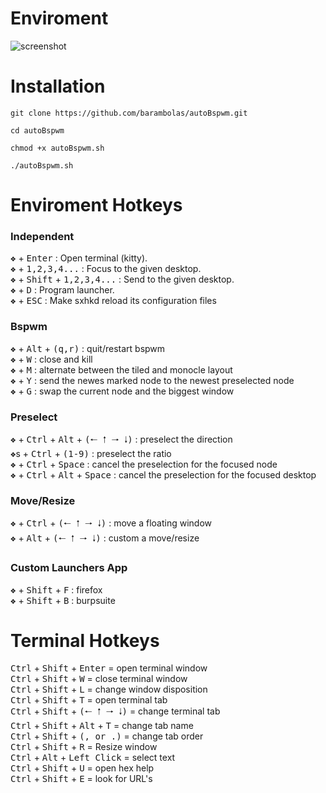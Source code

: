 # Enviroment

![screenshot](https://github.com/barambolas/autoBspwm/blob/main/files/Screenshot%20at%202022-12-20%2018-40-07.png?raw=true)
# Installation 

```
git clone https://github.com/barambolas/autoBspwm.git

cd autoBspwm

chmod +x autoBspwm.sh

./autoBspwm.sh
```

# Enviroment Hotkeys
### Independent

<kbd>❖</kbd> + <kbd>Enter</kbd> : Open terminal (kitty).    
<kbd>❖</kbd> + <kbd>1,2,3,4...</kbd> : Focus to the given desktop.    
<kbd>❖</kbd> + <kbd>Shift</kbd> + <kbd>1,2,3,4...</kbd> : Send to the given desktop.    
<kbd>❖</kbd> + <kbd>D</kbd> : Program launcher.    
<kbd>❖</kbd> + <kbd>ESC</kbd> : Make sxhkd reload its configuration files    

### Bspwm

<kbd>❖</kbd> + <kbd>Alt</kbd> + <kbd>(q,r)</kbd> : quit/restart bspwm    
<kbd>❖</kbd> + <kbd>W</kbd> : close and kill    
<kbd>❖</kbd> + <kbd>M</kbd> : alternate between the tiled and monocle layout    
<kbd>❖</kbd> + <kbd>Y</kbd> : send the newes marked node to the newest preselected node    
<kbd>❖</kbd> + <kbd>G</kbd> : swap the current node and the biggest window    

### Preselect

<kbd>❖</kbd> + <kbd>Ctrl</kbd> + <kbd>Alt</kbd> + <kbd>(🠐 🠑 🠒 🠓)</kbd> : preselect the direction    
<kbd>❖</kbd>s + <kbd>Ctrl</kbd> + <kbd>(1-9)</kbd> : preselect the ratio    
<kbd>❖</kbd> + <kbd>Ctrl</kbd> + <kbd>Space</kbd> : cancel the preselection for the focused node    
<kbd>❖</kbd> + <kbd>Ctrl</kbd> + <kbd>Alt</kbd> + <kbd>Space</kbd> : cancel the preselection for the focused desktop    

### Move/Resize

<kbd>❖</kbd> + <kbd>Ctrl</kbd> + <kbd>(🠐 🠑 🠒 🠓)</kbd> : move a floating window    
<kbd>❖</kbd> + <kbd>Alt</kbd> + <kbd>(🠐 🠑 🠒 🠓)</kbd> : custom a move/resize    

### Custom Launchers App

<kbd>❖</kbd> + <kbd>Shift</kbd> + <kbd>F</kbd> : firefox    
<kbd>❖</kbd> + <kbd>Shift</kbd> + <kbd>B</kbd> : burpsuite    

# Terminal Hotkeys

<kbd>Ctrl</kbd> + <kbd>Shift</kbd> + <kbd>Enter</kbd> = open terminal window    
<kbd>Ctrl</kbd> + <kbd>Shift</kbd> + <kbd>W</kbd> = close terminal window    
<kbd>Ctrl</kbd> + <kbd>Shift</kbd> + <kbd>L</kbd> = change window disposition    
<kbd>Ctrl</kbd> + <kbd>Shift</kbd> + <kbd>T</kbd> = open terminal tab    
<kbd>Ctrl</kbd> + <kbd>Shift</kbd> + <kbd>(🠐 🠑 🠒 🠓)</kbd> = change terminal tab    
<kbd>Ctrl</kbd> + <kbd>Shift</kbd> + <kbd>Alt</kbd> + <kbd>T</kbd> = change tab name    
<kbd>Ctrl</kbd> + <kbd>Shift</kbd> + <kbd>(, or .)</kbd> = change tab order    
<kbd>Ctrl</kbd> + <kbd>Shift</kbd> + <kbd>R</kbd> = Resize window    
<kbd>Ctrl</kbd> + <kbd>Alt</kbd> + <kbd>Left Click</kbd> = select text    
<kbd>Ctrl</kbd> + <kbd>Shift</kbd> + <kbd>U</kbd> = open hex help    
<kbd>Ctrl</kbd> + <kbd>Shift</kbd> + <kbd>E</kbd> = look for URL's    

